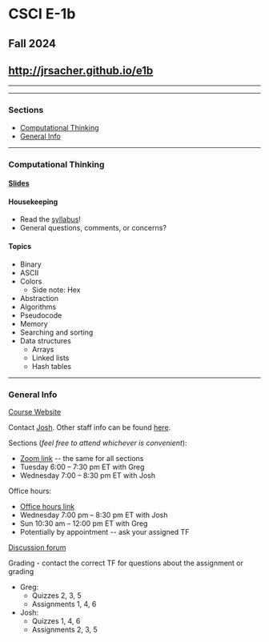# CSCI E-1b

## Fall 2024

## http://jrsacher.github.io/e1b
  
---
<!--  
### [Review Session Topics](review.md)
-->  
---

### Sections
<!--     
+ [Cloud Computing](#cloud-computing)
+ [Technology Stacks](#technology-stacks-and-databases)
+ [Web Development](#web-development)
+ [Internet Technologies](#internet-technologies)
+ [Programming Languages](#programming-languages)-->
+ [Computational Thinking](#computational-thinking)
+ [General Info](#general-info)

---
<!--  
### Cloud Computing

#### [Slides](https://docs.google.com/presentation/d/1WRqmlBgDFjCx8b-9AC_1LPRB_Yh-zP9sDPcXH3TOuYI/edit?usp=sharing)

#### General

+ Additional exam details will likely go out soon
  + Released Friday, 12/13 @ 12:00 AM ET
  + Due Wednesday, 12/18 @ 11:59 PM ET
  + Use any and all _non-human_ resources (but don't copy directly!)
  + Questions about the exam during that period need to be directed to Doug (lloyd@cs50.harvard.edu). Other staff will not reply
+ Questions/comments/concerns?
 
---  

### Technology Stacks (and Databases)

#### [Slides](https://docs.google.com/presentation/d/1yLhjVmpji3eKwtwwtIIJSfHoJBWFaOtuVPBE7YH5bI0/edit?usp=sharing)

#### General

+ As always, look things up online for assignments!
+ Exam planning
  + Released Friday, 12/13 @ 12:00 AM ET
  + Due Wednesday, 12/18 @ 11:59 PM ET
  + Like a normal assignment but longer, a few questions from each lecture
  + Will likely have a review session and/or office hours before the exam
+ Questions?

#### **Questions from previous Sections**

+ Examples of cross-platform mobile apps?
  + The [Flutter](https://flutter.dev/) framework uses the [Dart programming language](https://dart.dev/) to build unified apps. [Examples](https://flutter.dev/showcase) include Ebay, Toyota, and various Google apps.
  + The Xamarin framework lets you build platform-independent mobile apps using C#. [Examples from their site](https://dotnet.microsoft.com/apps/xamarin/customers) include UPS, Alaska Airlines, and the American Cancer Society.
  + React Native lets you develop in JavaScript for both iOS and Android. [Some React apps include](https://reactnative.dev/showcase) things Facebook owns (can't believe I didn't think of that!) -- Facebook, Instagram and more; Tesla; Pinterest; Delivery.com; etc.
+ Are there database "frameworks?"
  + Not really "database frameworks," but there are [persistence frameworks](https://en.wikipedia.org/wiki/Persistence_framework) that help applications communicate with databases.
  + [Object-relational mapping](https://en.wikipedia.org/wiki/Object-relational_mapping) tools are [frameworks used *with* databases](https://www.killerphp.com/articles/what-are-orm-frameworks/), but not "database frameworks" themselves.

---

### Web Development

#### [Slides](https://docs.google.com/presentation/d/1TwSFrqmcP2U0ArFhpXlCjBE8KIdxWjt_AGOydRhwNNA/edit?usp=sharing)

#### [Example Files](https://github.com/jrsacher/jrsacher.github.io/tree/master/e1b/WebDev)

#### General

**Resources**

+ W3 Schools
  + [HTML](https://www.w3schools.com/html/default.asp)
  + [CSS](https://www.w3schools.com/css/default.asp)
  + [JavaScript](https://www.w3schools.com/js/default.asp)
+ HTML dog (links from the assignment)
  + [HTML](https://htmldog.com/guides/html/)
  + [CSS](https://htmldog.com/guides/css/)
  
Questions?

#### Assignment

+ **Start ASAP**
+ Look things up online!
+ Be sure to use relative links so that it works on the Staff's computers
+ Alternatices to working in the environment provided
  + [VS Code for CS50](https://cs50.io/) (online)
  + [VS Code](https://code.visualstudio.com/)
  + [Atom](https://atom.io)
  + [SublimeText](https://sublimetext.com)
  
---

### Internet Technologies

#### [Slides](https://docs.google.com/presentation/d/1d4cvm-vn-vnkFS8GiA3gcSw1ga3TR9gmqCeZuCjHrgI/edit?usp=sharing)

#### General

+ Homework reminders
  + Start early!
  + Late work may be penalized (see policy in the syllabus)
    + _If there are extenuating circumstances, contact the staff_
+ Questions from the first homework assignment?
+ I'm grading assignment 2 -- hope to have it done this weekend!
+ Other questions or concerns?

#### Topics

+ Internet Alphabet Soup!
+ See slides

#### Assignment

+ Questions?

#### Questions from Previous Years

+ _How do you know what protocol is being used?_
  + You can see all of your computer's internet connections by opening up a terminal (Mac) or command prompt (Windows) and running `netstat`. I was able to see a whole bunch of TCP and UDP connections and identify what some of them (but not all) were.
  + There may be ways to more directly see what's happening for a specific application, etc., but I don't know them
+ _DNS hijacking and HTTPS?_
  + It turns out security is only as good as its weakest link. If you're able to redirect traffic to your site _and_ get a valid certificate that says your site is "real," HTTPS won't protect you. ([Source](https://krebsonsecurity.com/2019/02/a-deep-dive-on-the-recent-widespread-dns-hijacking-attacks/))
  + In the Wikileaks case, their use of HTTPS Strict Transport Security provided a bit of added security, but didn't prevent the hack from occurring
  + People are coming up with new ways to make DNS more secure, such as [DNSSEC](https://www.cloudflare.com/learning/dns/dns-security/), [encyption methods](https://www.opendns.com/about/innovations/dnscrypt/) and mores
+ _How are people exploiting internet-related vulnerabilities in the real world?_
  + DNS hijacking, as above and in the homework
  + [Cross Site Scripting (XSS)](https://en.wikipedia.org/wiki/Cross-site_scripting), which allows people to add their code to the code sent by legitimate websites
  + [CROSS-SITE REQUEST FORGERY (CSRF)](https://en.wikipedia.org/wiki/Cross-site_request_forgery), where a user ends up sending a request that wasn't intended
  + [SQL injection attacks](https://en.wikipedia.org/wiki/SQL_injection) that gives an adversary access and/or modify information on your database.
  + General lack of security practices (unencrypted passwords, unsecured databases, human error exposing credentials, etc.)
  + **In the news**
    + [Equifax - 2017](https://www.cnet.com/news/equifaxs-hack-one-year-later-a-look-back-at-how-it-happened-and-whats-changed/): vulnerability in the server's software
    + [Facebook - 2018](https://www.nytimes.com/2018/09/28/technology/facebook-hack-data-breach.html): Security tokens
    + [US Government website - 2020](https://arstechnica.com/information-technology/2020/01/unpatched-us-government-website-gets-pwned-by-pro-iran-script-kiddie/): SQL injection
    + [Twitter - 2010](https://www.theguardian.com/technology/blog/2010/sep/21/twitter-bug-malicious-exploit-xss): XSS
    + [Facebook - 2019](https://latesthackingnews.com/2019/02/19/facebook-awarded-25000-bounty-for-reporting-a-csrf-vulnerability/): CSRF (identified before any known breach)
    + [Indian Government - 2019](https://latesthackingnews.com/2019/02/19/facebook-awarded-25000-bounty-for-reporting-a-csrf-vulnerability/): Unsecured database
  + David Malan on [security in general](https://youtu.be/QQmFyybzon0); Brian Yu with some [more in-depth details](https://youtu.be/bR1AZMk7SNs)


---

### Programming Languages

#### [Slides](https://docs.google.com/presentation/d/17FPoSh48OUpYkepCQHZkZalDrtdGZM8bzVVGSUk2KZA/edit?usp=sharing)

#### [Example files](https://github.com/jrsacher/jrsacher.github.io/tree/master/e1b/examples) for compiled vs. interpreted languages (`C` and `Python`)

#### General

+ Questions, comments, or concerns?

#### Topics

+ Variables
+ Conditionals
+ Loops
+ Functions
+ Compiled vs Interpreted languages

#### Assignment

+ [Scratch](https://scratch.mit.edu/)
+ Questions (that I can carefully try to answer)?

#### Bonus

[Here's a Scratch game](https://scratch.mit.edu/projects/173019982/) I spent WAY too much time on!

--- -->

### Computational Thinking

#### [Slides](https://docs.google.com/presentation/d/19fXVejCYs1TPLwi5zQknJwwHWs1PBsLjOM3ZimbwKzI/edit?usp=sharing)

#### Housekeeping

+ Read the [syllabus](https://cs50.harvard.edu/extension/business/2025/spring/syllabus/)!
+ General questions, comments, or concerns?

#### Topics

+ Binary
+ ASCII
+ Colors
  + Side note: Hex
+ Abstraction
+ Algorithms
+ Pseudocode
+ Memory
+ Searching and sorting
+ Data structures
  + Arrays
  + Linked lists
  + Hash tables
  
---

### General Info

[Course Website](https://cs50.harvard.edu/extension/business/2025/fall/)

Contact [Josh](mailto:josh@cs50.harvard.edu). Other staff info can be found [here](https://cs50.harvard.edu/extension/business/2025/fall/staff/).

Sections (_feel free to attend whichever is convenient_):
+ [Zoom link](https://vault.cs50.io/57d4206e-ef62-42b0-a4fb-970437b7ebd8) -- the same for all sections
+ Tuesday 6:00 – 7:30 pm ET with Greg
+ Wednesday 7:00 – 8:30 pm ET with Josh


Office hours:
+ [Office hours link](https://vault.cs50.io/b974dbc9-05be-4e8d-acab-837814351f3f) 
+ Wednesday 7:00 pm – 8:30 pm ET with Josh
+ Sun 10:30 am – 12:00 pm ET with Greg
+ Potentially by appointment -- ask your assigned TF

[Discussion forum](https://cs50.harvard.edu/extension/business/2025/spring/ed/)

Grading - contact the correct TF for questions about the assignment or grading
+ Greg:
  + Quizzes 2, 3, 5
  + Assignments 1, 4, 6
+ Josh:
  + Quizzes 1, 4, 6
  + Assignments 2, 3, 5
